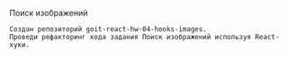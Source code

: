 Поиск изображений

    Создан репозиторий goit-react-hw-04-hooks-images.
    Проведи рефакторинг кода задания Поиск изображений используя React-хуки.

